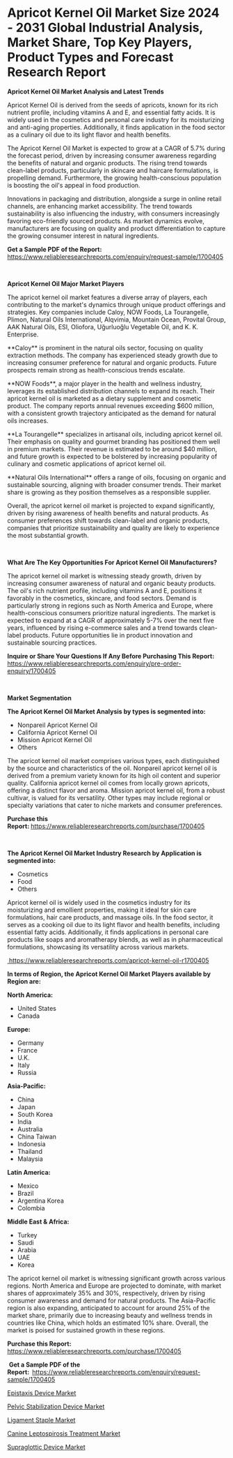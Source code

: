 <p><h1>Apricot Kernel Oil Market Size 2024 - 2031 Global Industrial Analysis, Market Share, Top Key Players, Product Types and Forecast Research Report</h1></p><p><strong>Apricot Kernel Oil Market Analysis and Latest Trends</strong></p>
<p><p>Apricot Kernel Oil is derived from the seeds of apricots, known for its rich nutrient profile, including vitamins A and E, and essential fatty acids. It is widely used in the cosmetics and personal care industry for its moisturizing and anti-aging properties. Additionally, it finds application in the food sector as a culinary oil due to its light flavor and health benefits.</p><p>The Apricot Kernel Oil Market is expected to grow at a CAGR of 5.7% during the forecast period, driven by increasing consumer awareness regarding the benefits of natural and organic products. The rising trend towards clean-label products, particularly in skincare and haircare formulations, is propelling demand. Furthermore, the growing health-conscious population is boosting the oil's appeal in food production. </p><p>Innovations in packaging and distribution, alongside a surge in online retail channels, are enhancing market accessibility. The trend towards sustainability is also influencing the industry, with consumers increasingly favoring eco-friendly sourced products. As market dynamics evolve, manufacturers are focusing on quality and product differentiation to capture the growing consumer interest in natural ingredients.</p></p>
<p><strong>Get a Sample PDF of the Report:&nbsp;</strong> <a href="https://www.reliableresearchreports.com/enquiry/request-sample/1700405?utm_campaign=1588&utm_medium=2&utm_source=Github&utm_content=ia&utm_term=21102024&utm_id=apricot-kernel-oil">https://www.reliableresearchreports.com/enquiry/request-sample/1700405</a></p>
<p>&nbsp;</p>
<p><strong>Apricot Kernel Oil Major Market Players</strong></p>
<p><p>The apricot kernel oil market features a diverse array of players, each contributing to the market's dynamics through unique product offerings and strategies. Key companies include Caloy, NOW Foods, La Tourangelle, Plimon, Natural Oils International, Alqvimia, Mountain Ocean, Provital Group, AAK Natural Oils, ESI, Oliofora, Uğurluoğlu Vegetable Oil, and K. K. Enterprise.</p><p>**Caloy** is prominent in the natural oils sector, focusing on quality extraction methods. The company has experienced steady growth due to increasing consumer preference for natural and organic products. Future prospects remain strong as health-conscious trends escalate.</p><p>**NOW Foods**, a major player in the health and wellness industry, leverages its established distribution channels to expand its reach. Their apricot kernel oil is marketed as a dietary supplement and cosmetic product. The company reports annual revenues exceeding $600 million, with a consistent growth trajectory anticipated as the demand for natural oils increases.</p><p>**La Tourangelle** specializes in artisanal oils, including apricot kernel oil. Their emphasis on quality and gourmet branding has positioned them well in premium markets. Their revenue is estimated to be around $40 million, and future growth is expected to be bolstered by increasing popularity of culinary and cosmetic applications of apricot kernel oil.</p><p>**Natural Oils International** offers a range of oils, focusing on organic and sustainable sourcing, aligning with broader consumer trends. Their market share is growing as they position themselves as a responsible supplier.</p><p>Overall, the apricot kernel oil market is projected to expand significantly, driven by rising awareness of health benefits and natural products. As consumer preferences shift towards clean-label and organic products, companies that prioritize sustainability and quality are likely to experience the most substantial growth.</p></p>
<p>&nbsp;</p>
<p><strong>What Are The Key Opportunities For Apricot Kernel Oil Manufacturers?</strong></p>
<p><p>The apricot kernel oil market is witnessing steady growth, driven by increasing consumer awareness of natural and organic beauty products. The oil's rich nutrient profile, including vitamins A and E, positions it favorably in the cosmetics, skincare, and food sectors. Demand is particularly strong in regions such as North America and Europe, where health-conscious consumers prioritize natural ingredients. The market is expected to expand at a CAGR of approximately 5-7% over the next five years, influenced by rising e-commerce sales and a trend towards clean-label products. Future opportunities lie in product innovation and sustainable sourcing practices.</p></p>
<p><strong>Inquire or Share Your Questions If Any Before Purchasing This Report:</strong> <a href="https://www.reliableresearchreports.com/enquiry/pre-order-enquiry/1700405?utm_campaign=1588&utm_medium=2&utm_source=Github&utm_content=ia&utm_term=21102024&utm_id=apricot-kernel-oil">https://www.reliableresearchreports.com/enquiry/pre-order-enquiry/1700405</a></p>
<p>&nbsp;</p>
<p><strong>Market Segmentation</strong></p>
<p><strong>The Apricot Kernel Oil Market Analysis by types is segmented into:</strong></p>
<p><ul><li>Nonpareil Apricot Kernel Oil</li><li>California Apricot Kernel Oil</li><li>Mission Apricot Kernel Oil</li><li>Others</li></ul></p>
<p><p>The apricot kernel oil market comprises various types, each distinguished by the source and characteristics of the oil. Nonpareil apricot kernel oil is derived from a premium variety known for its high oil content and superior quality. California apricot kernel oil comes from locally grown apricots, offering a distinct flavor and aroma. Mission apricot kernel oil, from a robust cultivar, is valued for its versatility. Other types may include regional or specialty variations that cater to niche markets and consumer preferences.</p></p>
<p><strong>Purchase this Report:&nbsp;</strong><a href="https://www.reliableresearchreports.com/purchase/1700405?utm_campaign=1588&utm_medium=2&utm_source=Github&utm_content=ia&utm_term=21102024&utm_id=apricot-kernel-oil">https://www.reliableresearchreports.com/purchase/1700405</a></p>
<p>&nbsp;</p>
<p><strong>The Apricot Kernel Oil Market Industry Research by Application is segmented into:</strong></p>
<p><ul><li>Cosmetics</li><li>Food</li><li>Others</li></ul></p>
<p><p>Apricot kernel oil is widely used in the cosmetics industry for its moisturizing and emollient properties, making it ideal for skin care formulations, hair care products, and massage oils. In the food sector, it serves as a cooking oil due to its light flavor and health benefits, including essential fatty acids. Additionally, it finds applications in personal care products like soaps and aromatherapy blends, as well as in pharmaceutical formulations, showcasing its versatility across various markets.</p></p>
<p><a href="https://www.reliableresearchreports.com/apricot-kernel-oil-r1700405?utm_campaign=1588&utm_medium=2&utm_source=Github&utm_content=ia&utm_term=21102024&utm_id=apricot-kernel-oil">&nbsp;https://www.reliableresearchreports.com/apricot-kernel-oil-r1700405</a></p>
<p><strong>In terms of Region, the Apricot Kernel Oil Market Players available by Region are:</strong></p>
<p>
    <p> <strong> North America: </strong>
        <ul>
            <li>United States</li>
            <li>Canada</li>
        </ul>
        </p> 
    <p> <strong> Europe: </strong>
        <ul>
            <li>Germany</li>
            <li>France</li>
            <li>U.K.</li>
            <li>Italy</li>
            <li>Russia</li>
        </ul>
        </p> 
    <p> <strong> Asia-Pacific: </strong>
        <ul>
            <li>China</li>
            <li>Japan</li>
            <li>South Korea</li>
            <li>India</li>
            <li>Australia</li>
            <li>China Taiwan</li>
            <li>Indonesia</li>
            <li>Thailand</li>
            <li>Malaysia</li>
        </ul>
        </p> 
    <p> <strong> Latin America: </strong>
        <ul>
            <li>Mexico</li>
            <li>Brazil</li>
            <li>Argentina Korea</li>
            <li>Colombia</li>
        </ul>
        </p> 
    <p> <strong> Middle East & Africa: </strong>
        <ul>
            <li>Turkey</li>
            <li>Saudi</li>
            <li>Arabia</li>
            <li>UAE</li>
            <li>Korea</li>
        </ul>
    </p>
    </p>
<p><p>The apricot kernel oil market is witnessing significant growth across various regions. North America and Europe are projected to dominate, with market shares of approximately 35% and 30%, respectively, driven by rising consumer awareness and demand for natural products. The Asia-Pacific region is also expanding, anticipated to account for around 25% of the market share, primarily due to increasing beauty and wellness trends in countries like China, which holds an estimated 10% share. Overall, the market is poised for sustained growth in these regions.</p></p>
<p><strong>Purchase this Report: </strong><a href="https://www.reliableresearchreports.com/purchase/1700405?utm_campaign=1588&utm_medium=2&utm_source=Github&utm_content=ia&utm_term=21102024&utm_id=apricot-kernel-oil">https://www.reliableresearchreports.com/purchase/1700405</a></p>
<p>&nbsp;<strong>Get a Sample PDF of the Report:&nbsp;&nbsp;</strong><a href="https://www.reliableresearchreports.com/enquiry/request-sample/1700405?utm_campaign=1588&utm_medium=2&utm_source=Github&utm_content=ia&utm_term=21102024&utm_id=apricot-kernel-oil">https://www.reliableresearchreports.com/enquiry/request-sample/1700405</a></p>
<p><strong></strong></p>
<p><p><a href="https://www.linkedin.com/pulse/epistaxis-device-industry-analysis-report-market-size-mn3ge?utm_campaign=1588&utm_medium=2&utm_source=Github&utm_content=ia&utm_term=21102024&utm_id=apricot-kernel-oil">Epistaxis Device Market</a></p><p><a href="https://www.linkedin.com/pulse/pelvic-stabilization-device-market-transformation-comparative-p44ge?utm_campaign=1588&utm_medium=2&utm_source=Github&utm_content=ia&utm_term=21102024&utm_id=apricot-kernel-oil">Pelvic Stabilization Device Market</a></p><p><a href="https://www.linkedin.com/pulse/pulse-ligament-staple-rhythms-change-market-resonance-gzbre?utm_campaign=1588&utm_medium=2&utm_source=Github&utm_content=ia&utm_term=21102024&utm_id=apricot-kernel-oil">Ligament Staple Market</a></p><p><a href="https://www.linkedin.com/pulse/canine-leptospirosis-treatment-market-navigating-challenges-wozbf?utm_campaign=1588&utm_medium=2&utm_source=Github&utm_content=ia&utm_term=21102024&utm_id=apricot-kernel-oil">Canine Leptospirosis Treatment Market</a></p><p><a href="https://www.linkedin.com/pulse/strategic-roadmap-success-global-supraglottic-device-market-anwee?utm_campaign=1588&utm_medium=2&utm_source=Github&utm_content=ia&utm_term=21102024&utm_id=apricot-kernel-oil">Supraglottic Device Market</a></p></p>